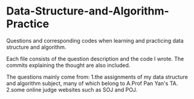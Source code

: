 # Data-Structure-and-Algorithm-Practice
Questions and corresponding codes when learning and practicing data structure and algorithm.

Each file consists of the question description and the code I wrote. The commits explaining the thought are also included.

The questions mainly come from:
    1.the assignments of my data structure and algorithm subject, many of which belong to A.Prof Pan Yan's TA.
    2.some online judge websites such as SOJ and POJ.
